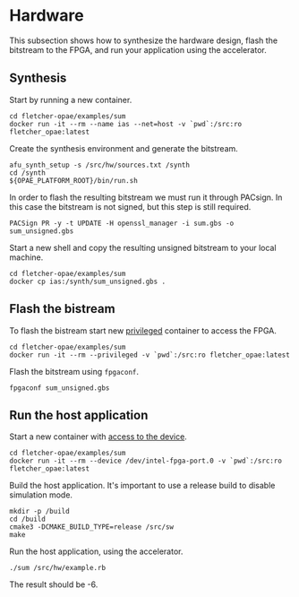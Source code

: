 # Hardware

This subsection shows how to synthesize the hardware design, flash the bitstream to the FPGA, and run your application using the accelerator.

## Synthesis

Start by running a new container.

```
cd fletcher-opae/examples/sum
docker run -it --rm --name ias --net=host -v `pwd`:/src:ro fletcher_opae:latest
```

Create the synthesis environment and generate the bitstream.

```
afu_synth_setup -s /src/hw/sources.txt /synth
cd /synth
${OPAE_PLATFORM_ROOT}/bin/run.sh
```

In order to flash the resulting bitstream we must run it through PACsign. In this case the bitstream is not signed, but this step is still required.

```
PACSign PR -y -t UPDATE -H openssl_manager -i sum.gbs -o sum_unsigned.gbs
```

Start a new shell and copy the resulting unsigned bitstream to your local machine.

```
cd fletcher-opae/examples/sum
docker cp ias:/synth/sum_unsigned.gbs .
```

## Flash the bistream

To flash the bistream start new [privileged](https://docs.docker.com/engine/reference/run/#runtime-privilege-and-linux-capabilities) container to access the FPGA.

```
cd fletcher-opae/examples/sum
docker run -it --rm --privileged -v `pwd`:/src:ro fletcher_opae:latest
```

Flash the bitstream using `fpgaconf`.

```
fpgaconf sum_unsigned.gbs
```

## Run the host application

Start a new container with [access to the device](https://docs.docker.com/engine/reference/run/#runtime-privilege-and-linux-capabilities).

```
cd fletcher-opae/examples/sum
docker run -it --rm --device /dev/intel-fpga-port.0 -v `pwd`:/src:ro fletcher_opae:latest
```

Build the host application. It's important to use a release build to disable simulation mode.

```
mkdir -p /build
cd /build
cmake3 -DCMAKE_BUILD_TYPE=release /src/sw
make
```

Run the host application, using the accelerator.

```
./sum /src/hw/example.rb
```

The result should be -6.
